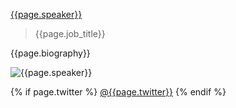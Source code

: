 [{{page.speaker}}]({{page.linkedin}})

> {{page.job_title}}

{{page.biography}}

![{{page.speaker}}]({{page.picture}})

{% if page.twitter %}
[@{{page.twitter}}](https://twitter.com/{{page.twitter}})
{% endif %}
